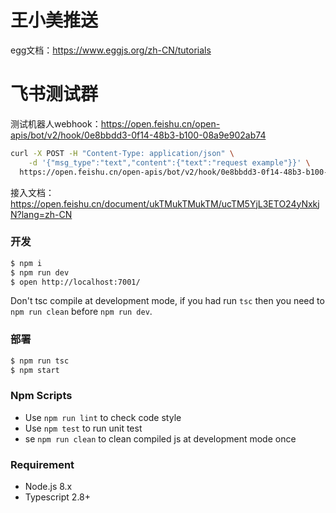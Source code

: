 # 王小美推送

egg文档：https://www.eggjs.org/zh-CN/tutorials

# 飞书测试群
测试机器人webhook：https://open.feishu.cn/open-apis/bot/v2/hook/0e8bbdd3-0f14-48b3-b100-08a9e902ab74
```bash
curl -X POST -H "Content-Type: application/json" \
	-d '{"msg_type":"text","content":{"text":"request example"}}' \
  https://open.feishu.cn/open-apis/bot/v2/hook/0e8bbdd3-0f14-48b3-b100-08a9e902ab74
```

接入文档：https://open.feishu.cn/document/ukTMukTMukTM/ucTM5YjL3ETO24yNxkjN?lang=zh-CN


### 开发

```bash
$ npm i
$ npm run dev
$ open http://localhost:7001/
```

Don't tsc compile at development mode, if you had run `tsc` then you need to `npm run clean` before `npm run dev`.

### 部署

```bash
$ npm run tsc
$ npm start
```

### Npm Scripts

- Use `npm run lint` to check code style
- Use `npm test` to run unit test
- se `npm run clean` to clean compiled js at development mode once

### Requirement

- Node.js 8.x
- Typescript 2.8+
